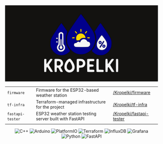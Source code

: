 ![banner](banner.jpg)

<div align="center">

| | | |
|-|-|-|
| `firmware` | Firmware for the ESP32-based weather station | [/Kropelki/firmware](https://github.com/Kropelki/firmware) |
| `tf-infra` | Terraform-managed infrastructure for the project | [/Kropelki/tf-infra](https://github.com/Kropelki/tf-infra) |
| `fastapi-tester` | ESP32 weather station testing server built with FastAPI | [/Kropelki/fastapi-tester](https://github.com/Kropelki/fastapi-tester) |
| | | |

![C++](https://img.shields.io/badge/C++-00599C.svg?style=for-the-badge&logo=C++&logoColor=white)
![Arduino](https://img.shields.io/badge/Arduino-00878F.svg?style=for-the-badge&logo=Arduino&logoColor=white)
![PlatformIO](https://img.shields.io/badge/PlatformIO-F5822A.svg?style=for-the-badge&logo=PlatformIO&logoColor=white)
![Terraform](https://img.shields.io/badge/Terraform-844FBA.svg?style=for-the-badge&logo=Terraform&logoColor=white)
![InfluxDB](https://img.shields.io/badge/InfluxDB-22ADF6.svg?style=for-the-badge&logo=InfluxDB&logoColor=white)
![Grafana](https://img.shields.io/badge/Grafana-F46800.svg?style=for-the-badge&logo=Grafana&logoColor=white)
![Python](https://img.shields.io/badge/Python-3776AB.svg?style=for-the-badge&logo=Python&logoColor=white)
![FastAPI](https://img.shields.io/badge/FastAPI-009688.svg?style=for-the-badge&logo=FastAPI&logoColor=white)

</div>
